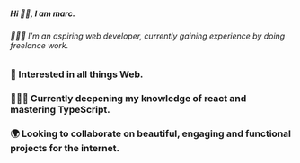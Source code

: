 ##### Hi 👋🏾, I am marc.
###### 🙋🏾‍♂️ I’m an aspiring web developer, currently gaining experience by doing freelance work.  
### 🧩 Interested in all things Web.
### 👨🏾‍💻 Currently deepening my knowledge of react and mastering TypeScript.
### 🌍 Looking to collaborate on beautiful, engaging and functional projects for the internet.


<!--
**relentless95/relentless95** is a ✨ _special_ ✨ repository because its `README.md` (this file) appears on your GitHub profile.

Here are some ideas to get you started:

- 🔭 I’m currently working on ...
- 🌱 I’m currently learning ...
- 👯 I’m looking to collaborate on ...
- 🤔 I’m looking for help with ...
- 💬 Ask me about ...
- 📫 How to reach me: ...
- 😄 Pronouns: ...
- ⚡ Fun fact: ...
-->
